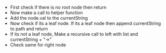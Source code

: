 - First check if there is no root node then return
- Now make a call to helper function
- Add the node.val to the currentString
- Now check if its a leaf node. If its a leaf node then append currentString to path and return 
- If its not a leaf node, Make a recursive call to left with list and currentString + "->"
- Check same for right node
